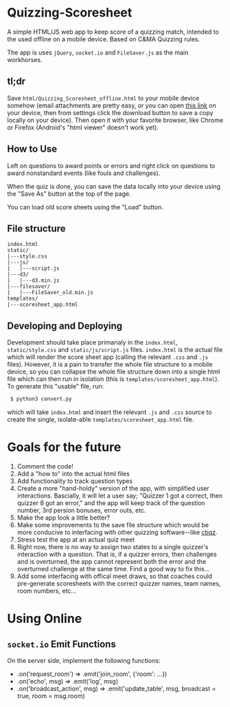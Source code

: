 # Quizzing-Scoresheet
A simple HTML/JS web app to keep score of a quizzing match, intended to the used offline on a mobile device. Based on C&MA Quizzing rules.

The app is uses `jQuery`, `socket.io` and `FileSaver.js` as the main workhorses.

## tl;dr
Save `html/Quizzing_Scoresheet_offline.html` to your mobile device somehow (email
attachments are pretty easy, or you can open [this link](https://raw.githubusercontent.com/jonathanvanschenck/Quizzing-Scoresheet/master/html/Quizzing_Scoresheet_offline.html) on
your device, then from settings click the download button to save a copy locally on your device). Then open it with your favorite browser, like Chrome or Firefox (Android's
"html viewer" doesn't work yet).

## How to Use
Left on questions to award points or errors and right click on questions to award nonstandard events (like fouls and challenges).

When the quiz is done, you can save the data locally into your device using the "Save As" button at the top of the page.

You can load old score sheets using the "Load" button.

## File structure
```
index.html
static/
|---style.css
|---js/
|   |---script.js
|---d3/
|   |---d3.min.js
|---filesaver/
|   |---FileSaver_old.min.js
templates/
|---scoresheet_app.html
```
## Developing and Deploying
Development should take place primarialy in the `index.html`, `static/style.css` and `static/js/script.js` files. `index.html` is the actual file which will render the score sheet app (calling the relevant `.css` and `.js` files). However, it is a pain to transfer the whole file structure to a mobile device, so you can collapse the whole file structure down into a single html file which can then run in isolation (this is `templates/scoresheet_app.html`). To generate this "usable" file, run:
```bash
 $ python3 convert.py
 ```
 which will take `index.html` and insert the relevant `.js` and `.css` source to create the single, isolate-able `templates/scoresheet_app.html` file.

 # Goals for the future
 1) Comment the code!
 2) Add a "how to" into the actual html files
 3) Add functionality to track question types
 4) Create a more "hand-holdy" version of the app, with simplified user interactions. Bascially, it will let a user say; "Quizzer 1 got a correct, then quizzer 8 got an error," and the app will keep track of the question number, 3rd persion bonuses, error outs, etc.
 5) Make the app look a little better?
 6) Make some improvements to the save file structure which would be more conducive to interfacing with other quizzing software--like [cbqz](https://github.com/gryphonshafer/cbqz).
 7) Stress test the app at an actual quiz meet
 8) Right now, there is no way to assign two states to a single quizzer's interaction with a question. That is, if a quizzer errors, then challenges and is overturned, the app cannot represent both the error and the overturned challenge at the same time. Find a good way to fix this...
 9) Add some interfacing with offical meet draws, so that coaches could pre-generate scoresheets with the correct quizzer names, team names, room numbers, etc...

# Using Online

## `socket.io` Emit Functions
On the server side, implement the following functions:
* .on('request_room') => .emit('join_room', {'room': ...})
* .on('echo', msg) => .emit('log', msg)
* .on('broadcast_action', msg) => .emit('update_table', msg, broadcast = true, room = msg.room)

